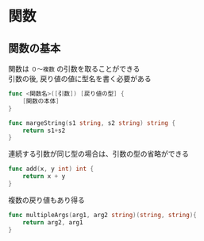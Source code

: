 # 関数

## 関数の基本

関数は `０〜複数` の引数を取ることができる  
引数の後, 戻り値の値に型名を書く必要がある

```go
func <関数名>([引数]) [戻り値の型] {
    [関数の本体]
}

func margeString(s1 string, s2 string) string {
    return s1+s2
}
```

連続する引数が同じ型の場合は、引数の型の省略ができる

```go
func add(x, y int) int {
    return x + y
}
```

複数の戻り値もあり得る

```go
func multipleArgs(arg1, arg2 string)(string, string){
    return arg2, arg1
}
```
